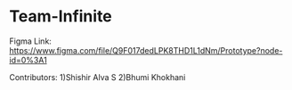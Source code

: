 # Team-Infinite

Figma Link:
https://www.figma.com/file/Q9F017dedLPK8THD1L1dNm/Prototype?node-id=0%3A1

Contributors:
1)Shishir Alva S
2)Bhumi Khokhani
